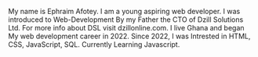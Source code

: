My name is Ephraim Afotey. I am a young aspiring web developer. I was introduced to Web-Development By my Father the CTO of Dzill Solutions Ltd. For more info about DSL visit dzillonline.com. I live Ghana and began My web development career in 2022. Since 2022, I was Intrested in HTML, CSS, JavaScript, SQL. Currently Learning Javascript.
